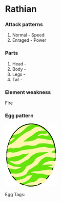 # Rathian

### Attack patterns
1. Normal - Speed
2. Enraged - Power

### Parts
1. Head - 
2. Body - 
3. Legs - 
4. Tail - 

### Element weakness
Fire 

### Egg pattern
![image info](../assets/rathian.png)

Egg Tags: 